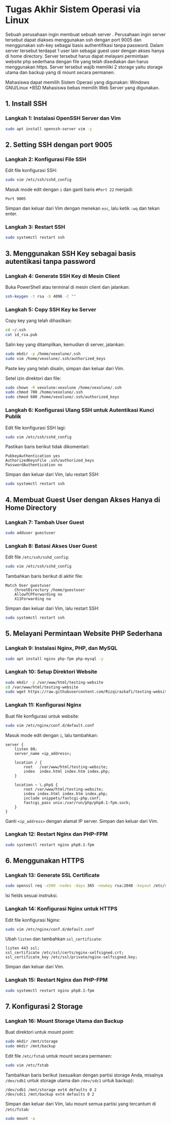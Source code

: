# Tugas Akhir Sistem Operasi via Linux
Sebuah perusahaan ingin membuat sebuah server . Perusahaan ingin server tersebut dapat diakses menggunakan ssh dengan port 9005 dan menggunakan ssh-key sebagai basis authentifikasi tanpa password. Dalam server tersebut terdapat 1 user lain sebagai guest user dengan akses hanya di home directory. Server tersebut harus dapat melayani permintaan website php sederhana dengan file yang telah disediakan dan harus menggunakan https. Server tersebut wajib memiliki 2 storage yaitu storage utama dan backup yang di mount secara permanen.

Mahasiswa dapat memilih Sistem Operasi yang digunakan:
Windows
GNU/Linux
*BSD
Mahasiswa bebas memilih Web Server yang digunakan.

## 1. Install SSH

### Langkah 1: Instalasi OpenSSH Server dan Vim

```bash
sudo apt install openssh-server vim -y
```

## 2. Setting SSH dengan port 9005

### Langkah 2: Konfigurasi File SSH

Edit file konfigurasi SSH:

```bash
sudo vim /etc/ssh/sshd_config
```

Masuk mode edit dengan `i` dan ganti baris `#Port 22` menjadi:

```
Port 9005
```

Simpan dan keluar dari Vim dengan menekan `esc`, lalu ketik `:wq` dan tekan enter.

### Langkah 3: Restart SSH

```bash
sudo systemctl restart ssh
```

## 3. Menggunakan SSH Key sebagai basis autentikasi tanpa password

### Langkah 4: Generate SSH Key di Mesin Client

Buka PowerShell atau terminal di mesin client dan jalankan:

```bash
ssh-keygen -t rsa -b 4096 -C ""
```

### Langkah 5: Copy SSH Key ke Server

Copy key yang telah dihasilkan:

```bash
cd ~/.ssh
cat id_rsa.pub
```

Salin key yang ditampilkan, kemudian di server, jalankan:

```bash
sudo mkdir -p /home/vexolune/.ssh
sudo vim /home/vexolune/.ssh/authorized_keys
```

Paste key yang telah disalin, simpan dan keluar dari Vim.

Setel izin direktori dan file:

```bash
sudo chown -R vexolune:vexolune /home/vexolune/.ssh
sudo chmod 700 /home/vexolune/.ssh
sudo chmod 600 /home/vexolune/.ssh/authorized_keys
```

### Langkah 6: Konfigurasi Ulang SSH untuk Autentikasi Kunci Publik

Edit file konfigurasi SSH lagi:

```bash
sudo vim /etc/ssh/sshd_config
```

Pastikan baris berikut tidak dikomentari:

```
PubkeyAuthentication yes
AuthorizedKeysFile .ssh/authorized_keys
PasswordAuthentication no
```

Simpan dan keluar dari Vim, lalu restart SSH:

```bash
sudo systemctl restart ssh
```

## 4. Membuat Guest User dengan Akses Hanya di Home Directory

### Langkah 7: Tambah User Guest

```bash
sudo adduser guestuser
```

### Langkah 8: Batasi Akses User Guest

Edit file `/etc/ssh/sshd_config`:

```bash
sudo vim /etc/ssh/sshd_config
```

Tambahkan baris berikut di akhir file:

```
Match User guestuser
    ChrootDirectory /home/guestuser
    AllowTCPForwarding no
    X11Forwarding no
```

Simpan dan keluar dari Vim, lalu restart SSH:

```bash
sudo systemctl restart ssh
```

## 5. Melayani Permintaan Website PHP Sederhana

### Langkah 9: Instalasi Nginx, PHP, dan MySQL

```bash
sudo apt install nginx php-fpm php-mysql -y
```

### Langkah 10: Setup Direktori Website

```bash
sudo mkdir -p /var/www/html/testing-website
cd /var/www/html/testing-website
sudo wget https://raw.githubusercontent.com/Rizqirazkafi/testing-website/main/index.php
```

### Langkah 11: Konfigurasi Nginx

Buat file konfigurasi untuk website:

```bash
sudo vim /etc/nginx/conf.d/default.conf
```

Masuk mode edit dengan `i`, lalu tambahkan:

```nginx
server {
    listen 80;
    server_name <ip_address>;

    location / {
        root   /var/www/html/testing-website;
        index  index.html index.htm index.php;
    }

    location ~ \.php$ {
        root /var/www/html/testing-website;
        index index.html index.htm index.php;
        include snippets/fastcgi-php.conf;
        fastcgi_pass unix:/var/run/php/php8.1-fpm.sock;
    }
}
```

Ganti `<ip_address>` dengan alamat IP server. Simpan dan keluar dari Vim.

### Langkah 12: Restart Nginx dan PHP-FPM

```bash
sudo systemctl restart nginx php8.1-fpm
```

## 6. Menggunakan HTTPS

### Langkah 13: Generate SSL Certificate

```bash
sudo openssl req -x509 -nodes -days 365 -newkey rsa:2048 -keyout /etc/ssl/private/nginx-selfsigned.key -out /etc/ssl/certs/nginx-selfsigned.crt
```

Isi fields sesuai instruksi.

### Langkah 14: Konfigurasi Nginx untuk HTTPS

Edit file konfigurasi Nginx:

```bash
sudo vim /etc/nginx/conf.d/default.conf
```

Ubah `listen` dan tambahkan `ssl_certificate`:

```nginx
listen 443 ssl;
ssl_certificate /etc/ssl/certs/nginx-selfsigned.crt;
ssl_certificate_key /etc/ssl/private/nginx-selfsigned.key;
```

Simpan dan keluar dari Vim.

### Langkah 15: Restart Nginx dan PHP-FPM

```bash
sudo systemctl restart nginx php8.1-fpm
```

## 7. Konfigurasi 2 Storage

### Langkah 16: Mount Storage Utama dan Backup

Buat direktori untuk mount point:

```bash
sudo mkdir /mnt/storage
sudo mkdir /mnt/backup
```

Edit file `/etc/fstab` untuk mount secara permanen:

```bash
sudo vim /etc/fstab
```

Tambahkan baris berikut (sesuaikan dengan partisi storage Anda, misalnya `/dev/sdb1` untuk storage utama dan `/dev/sdc1` untuk backup):

```plaintext
/dev/sdb1 /mnt/storage ext4 defaults 0 2
/dev/sdc1 /mnt/backup ext4 defaults 0 2
```

Simpan dan keluar dari Vim, lalu mount semua partisi yang tercantum di `/etc/fstab`:

```bash
sudo mount -a
```
